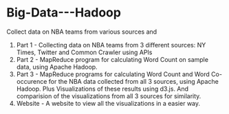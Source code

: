 # Big-Data---Hadoop

Collect data on NBA teams from various sources and 

1. Part 1 - Collecting data on NBA teams from 3 different sources: NY Times, Twitter and Common Crawler using APIs
2. Part 2 - MapReduce program for calculating Word Count on sample data, using Apache Hadoop.
3. Part 3 - MapReduce programs for calculating Word Count and Word Co-occurence for the NBA data collected from all 3 sources, using Apache Hadoop. Plus Visualizations of these results using d3.js. And comparision of the visualizations from all 3 sources for similarity.
4. Website - A website to view all the visualizations in a easier way.
